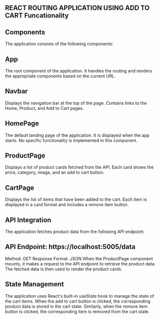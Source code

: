 ## REACT ROUTING APPLICATION USING ADD TO CART Funcationality


## Components
The application consists of the following components:

## App
The root component of the application. It handles the routing and renders the appropriate components based on the current URL.

## Navbar
Displays the navigation bar at the top of the page. Contains links to the Home, Product, and Add to Cart pages.

## HomePage
The default landing page of the application. It is displayed when the app starts. No specific functionality is implemented in this component.

## ProductPage
Displays a list of product cards fetched from the API. Each card shows the price, category, image, and an add to cart button.

## CartPage
Displays the list of items that have been added to the cart. Each item is displayed in a card format and includes a remove item button.


## API Integration
The application fetches product data from the following API endpoint:

## API Endpoint: https://localhost:5005/data
Method: GET
Response Format: JSON
When the ProductPage component mounts, it makes a request to the API endpoint to retrieve the product data. The fetched data is then used to render the product cards.

## State Management
The application uses React's built-in useState hook to manage the state of the cart items. When the add to cart button is clicked, the corresponding product data is stored in the cart state. Similarly, when the remove item button is clicked, the corresponding item is removed from the cart state.

